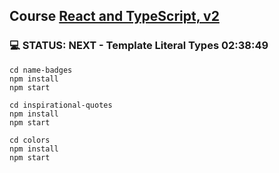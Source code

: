 ## Course [React and TypeScript, v2](https://frontendmasters.com/courses/react-typescript-v2/react-component-with-typescript/)

### 💻 STATUS: NEXT - Template Literal Types 02:38:49

```
cd name-badges
npm install
npm start
```

```
cd inspirational-quotes
npm install
npm start
```

```
cd colors
npm install
npm start
```

